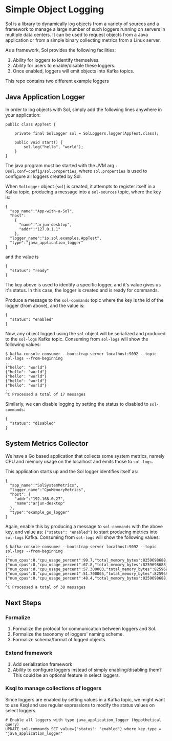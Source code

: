 # Simple Object Logging

Sol is a library to dynamically log objects from a variety of sources and a framework to manage a large number of
such loggers running on servers in multiple data centers. It can be used to request objects from a Java application
or from a simple binary collecting metrics from a Linux server.

As a framework, Sol provides the following facilities:

1. Ability for loggers to identify themselves.
2. Ability for users to enable/disable these loggers.
3. Once enabled, loggers will emit objects into Kafka topics.

This repo contains two different example loggers

## Java Application Logger

In order to log objects with Sol, simply add the following lines anywhere in your application:

```
public class AppTest {

    private final SolLogger sol = SolLoggers.logger(AppTest.class);

    public void start() {
        sol.log("hello", "world");
    }
}
```

The java program must be started with the JVM arg `-Dsol.conf=config/sol.properties`, where `sol.properties` is used to
configure all loggers created by Sol.

When `SolLogger` object (`sol`) is created, it attempts to register itself in a Kafka topic, producing a message
into a `sol-sources` topic, where the key is:

```
{
  "app_name":"App-with-a-Sol",
  "host":
    {
      "name":"arjun-desktop",
      "addr":"127.0.1.1"
    },
  "logger_name":"io.sol.examples.AppTest",
  "type":"java_application_logger"
}
```

and the value is
```
{
  "status": "ready"
}
```

The key above is used to identify a specific logger, and it's value gives us it's status. In this case, the logger is
created and is ready for commands.

Produce a message to the `sol-commands` topic where the key is the id of the logger (from above), and the value is:

```
{
  "status": "enabled"
}
```

Now, any object logged using the `sol` object will be serialized and produced to the `sol-logs` Kafka topic. Consuming
from `sol-logs` will show the following values:

```
$ kafka-console-consumer --bootstrap-server localhost:9092 --topic sol-logs --from-beginning
...
{"hello": "world"}
{"hello": "world"}
{"hello": "world"}
{"hello": "world"}
{"hello": "world"}
...
^C Processed a total of 17 messages
```


Similarly, we can disable logging by setting the status to disabled to `sol-commands`:

```
{
  "status": "disabled"
}
```

## System Metrics Collector

We have a Go based application that collects some system metrics, namely CPU and memory usage on the localhost and emits
those to `sol-logs`.

This application starts up and the Sol logger identifies itself as:

```
{
  "app_name":"SolSystemMetrics",
  "logger_name":"CpuMemoryMetrics",
  "host": {
    "addr":"192.168.0.27",
    "name":"arjun-desktop"
  },
  "type":"example_go_logger"
}
```

Again, enable this by producing a message to `sol-commands` with the above key, and value as: `{"status": "enabled"}`
to start producing metrics into `sol-logs` Kafka. Consuming from `sol-logs` will show the following values:

```
$ kafka-console-consumer --bootstrap-server localhost:9092 --topic sol-logs --from-beginning
...
{"num_cpus":8,"cpu_usage_percent":99.7,"total_memory_bytes":8259698688,"free_memory_bytes":635236352,"free_memory_percent":7.6907935,"ts_millis":1546502663341}
{"num_cpus":8,"cpu_usage_percent":67.8,"total_memory_bytes":8259698688,"free_memory_bytes":634093568,"free_memory_percent":7.6769576,"ts_millis":1546502668359}
{"num_cpus":8,"cpu_usage_percent":57.300003,"total_memory_bytes":8259698688,"free_memory_bytes":629657600,"free_memory_percent":7.6232514,"ts_millis":1546502673375}
{"num_cpus":8,"cpu_usage_percent":51.700005,"total_memory_bytes":8259698688,"free_memory_bytes":625836032,"free_memory_percent":7.576984,"ts_millis":1546502678392}
{"num_cpus":8,"cpu_usage_percent":48.4,"total_memory_bytes":8259698688,"free_memory_bytes":624066560,"free_memory_percent":7.555561,"ts_millis":1546502683408}
...
^C Processed a total of 38 messages
```

## Next Steps

### Formalize

1. Formalize the protocol for communication between loggers and Sol.
2. Formalize the taxonomy of loggers' naming scheme.
3. Formalize schema/format of logged objects.

### Extend framework

1. Add serialization framework
2. Ability to configure loggers instead of simply enabling/disabling them? This could be an optional feature in select loggers.

### Ksql to manage collections of loggers

Since loggers are enabled by setting values in a Kafka topic, we might want to use Ksql and use regular expressions to
modify the status values on select loggers.

```
# Enable all loggers with type java_application_logger (hypothetical query)
UPDATE sol-commands SET value={"status": "enabled"} where key.type = "java_application_logger"
```
